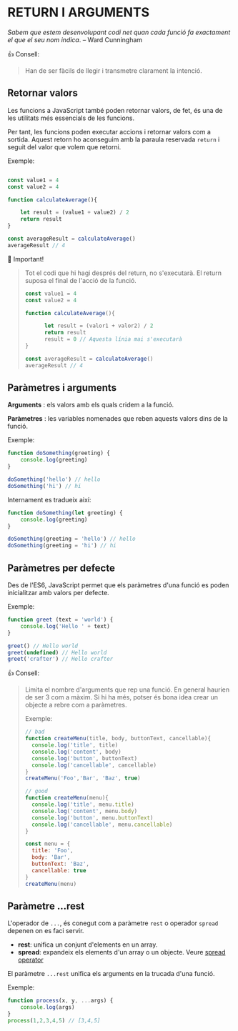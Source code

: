 # RETURN I ARGUMENTS

*Sabem que estem desenvolupant codi net quan cada funció fa exactament el que el seu nom indica*. – Ward Cunningham

👍 Consell:
> Han de ser fàcils de llegir i transmetre clarament la intenció.


##  **Retornar valors**

Les funcions a JavaScript també poden retornar valors, de fet, és una de les utilitats més essencials de les funcions.

Per tant, les funcions poden executar accions i retornar valors com a sortida. Aquest retorn ho aconseguim amb la paraula reservada ```return``` i seguit del valor que volem que retorni.

Exemple:

```js

const value1 = 4
const value2 = 4

function calculateAverage(){ 

   	let result = (value1 + value2) / 2 
   	return result
}

const averageResult = calculateAverage()
averageResult // 4
```

🚨 Important!

> Tot el codi que hi hagi després del return, no s'executarà. El return suposa el final de l'acció de la funció.
> 
> ```js
> const value1 = 4
> const value2 = 4
> 
> function calculateAverage(){ 
>
>   	let result = (valor1 + valor2) / 2 
>   	return result
>    	result = 0 // Aquesta línia mai s'executarà
> }
> 
> const averageResult = calculateAverage()
> averageResult // 4
> ```

##  **Paràmetres i arguments**

**Arguments** : els valors amb els quals cridem a la funció.

**Paràmetres** : les variables nomenades que reben aquests valors dins de la funció.

Exemple:

```js
function doSomething(greeting) {
    console.log(greeting)
}

doSomething('hello') // hello
doSomething('hi') // hi
```

Internament es tradueix així:

```js
function doSomething(let greeting) {
    console.log(greeting)
}

doSomething(greeting = 'hello') // hello
doSomething(greeting = 'hi') // hi
```

##  **Paràmetres per defecte**

Des de l'ES6, JavaScript permet que els paràmetres d'una funció es poden inicialitzar amb valors per defecte.

Exemple:

```js
function greet (text = 'world') { 
	console.log('Hello ' + text)
}

greet() // Hello world
greet(undefined) // Hello world
greet('crafter') // Hello crafter
```

👍 Consell:

> Limita el nombre d'arguments que rep una funció. En general haurien de ser 3 com a màxim. Si hi ha més, potser és bona idea crear un objecte a rebre com a paràmetres.
> 
> Exemple:
> 
> ```js
> // bad
> function createMenu(title, body, buttonText, cancellable){
> 	console.log('title', title)
> 	console.log('content', body)
> 	console.log('button', buttonText)
> 	console.log('cancellable', cancellable)
> }
> createMenu('Foo','Bar', 'Baz', true)
> ```
> 
> ```js
> // good
> function createMenu(menu){ 
> 	console.log('title', menu.title)
> 	console.log('content', menu.body)
> 	console.log('button', menu.buttonText)
> 	console.log('cancellable', menu.cancellable)
> }
> 
> const menu = {
> 	title: 'Foo',
> 	body: 'Bar', 
> 	buttonText: 'Baz',       
> 	cancellable: true
> }
> createMenu(menu)
> ```

##  **Paràmetre ...rest**

L'operador de ```...```, és conegut com a paràmetre ```rest``` o operador ```spread``` depenen on es faci servir.

- **rest**: unifica un conjunt d'elements en un array.
- **spread**: expandeix els elements d'un array o un objecte. Veure [spread operator](../../M2-Expressions-i-operadors/2.-tipus-de-dades/spread-operator.md)

El paràmetre ```...rest``` unifica els arguments en la trucada d'una funció.

Exemple:

```js
function process(x, y, ...args) {
	console.log(args)
}
process(1,2,3,4,5) // [3,4,5]
```

